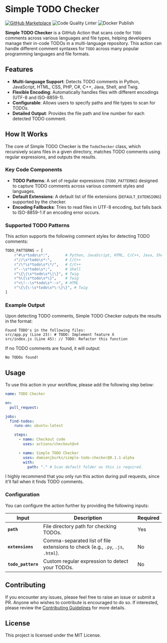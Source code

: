 # Simple TODO Checker

[![GitHub Marketplace](https://img.shields.io/badge/Marketplace-Simple%20Todo%20Checker-blue?logo=github)](https://github.com/marketplace/actions/simple-todo-checker)
![Code Quality Linter](https://github.com/damienjburks/simple-todo-checker/actions/workflows/linter.yml/badge.svg)
![Docker Publish](https://github.com/damienjburks/simple-todo-checker/actions/workflows/publish-image.yml/badge.svg)

**Simple TODO Checker** is a GitHub Action that scans code for `TODO` comments across various languages and file types, helping developers manage their in-code TODOs in a multi-language repository. This action can handle different comment syntaxes for `TODO` across many popular programming languages and file formats.

## Features

- **Multi-language Support**: Detects TODO comments in Python, JavaScript, HTML, CSS, PHP, C#, C++, Java, Shell, and Twig.
- **Flexible Encoding**: Automatically handles files with different encodings (UTF-8 and ISO-8859-1).
- **Configurable**: Allows users to specify paths and file types to scan for TODOs.
- **Detailed Output**: Provides the file path and line number for each detected TODO comment.

## How It Works

The core of Simple TODO Checker is the `TodoChecker` class, which recursively scans files in a given directory, matches TODO comments using regular expressions, and outputs the results.

### Key Code Components

- **TODO Patterns**: A set of regular expressions (`TODO_PATTERNS`) designed to capture TODO comments across various comment styles and languages.
- **Default Extensions**: A default list of file extensions (`DEFAULT_EXTENSIONS`) supported by the checker.
- **Encoding Fallbacks**: Tries to read files in UTF-8 encoding, but falls back to ISO-8859-1 if an encoding error occurs.

### Supported TODO Patterns

This action supports the following comment styles for detecting TODO comments:

```python
TODO_PATTERNS = [
    r"#\s*todo\s*:",       # Python, JavaScript, HTML, C/C++, Java, Shell
    r"//\s*todo\s*:",      # C/C++
    r"/\*\s*todo\s*\*/",   # C/C++
    r"--\s*todo\s*;",      # Shell
    r"\{\|\s*todo\s*\|\}", # Twig
    r"%\{\s*todo\s*\}",    # Twig
    r"<\!--\s*todo\s*-->", # HTML
    r"\{\{\-\s*todo\s*\-\}\}", # Twig
]
```

### Example Output

Upon detecting TODO comments, Simple TODO Checker outputs the results in the format:

```text
Found TODO's in the following files:
src/app.py (Line 23): # TODO: Implement feature X
src/index.js (Line 45): // TODO: Refactor this function
```

If no TODO comments are found, it will output:

```text
No TODOs found!
```

## Usage

To use this action in your workflow, please add the following step below:

```yaml
name: TODO Checker

on:
  pull_request:

jobs:
  find-todos:
    runs-on: ubuntu-latest

    steps:
      - name: Checkout code
        uses: actions/checkout@v4

      - name: Simple TODO Checker
        uses: damienjburks/simple-todo-checker@0.1.1-alpha
        with:
          path: "." # Scan default folder as this is required.
```

I highly recommend that you only run this action during pull requests, since it'll fail when it finds TODO comments.

### Configuration

You can configure the action further by providing the following inputs:

| Input              | Description                                                                     | Required |
| ------------------ | ------------------------------------------------------------------------------- | -------- |
| **`path`**         | File directory path for checking TODOs.                                         | Yes      |
| **`extensions`**   | Comma-separated list of file extensions to check (e.g., `.py`, `.js`, `.html`). | No       |
| **`todo_pattern`** | Custom regular expression to detect your TODOs.                                 | No       |

## Contributing

If you encounter any issues, please feel free to raise an issue or submit a PR. Anyone who wishes to contribute is encouraged to do so. If interested, please review the [Contributing Guidelines](CONTRIBUTING.md) for more details.

## License

This project is licensed under the MIT License.
